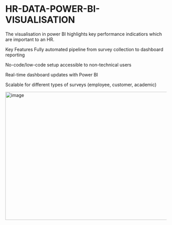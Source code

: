# HR-DATA-POWER-BI-VISUALISATION
The visualisation in power BI highlights key performance indicatiors which are important to an HR.




 Key Features
Fully automated pipeline from survey collection to dashboard reporting

No-code/low-code setup accessible to non-technical users

Real-time dashboard updates with Power BI

Scalable for different types of surveys (employee, customer, academic)






<img width="600" height="400" alt="image" src="https://github.com/user-attachments/assets/59cb0672-7a8f-4a2a-943d-2632511042c8" />
